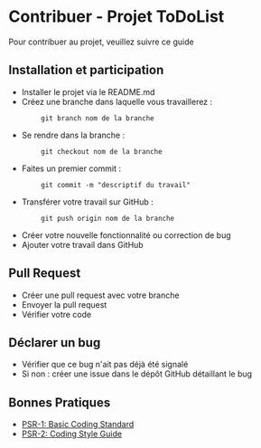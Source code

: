 # Contribuer - Projet ToDoList

Pour contribuer au projet, veuillez suivre ce guide

## Installation et participation

- Installer le projet via le README.md
- Créez une branche dans laquelle vous travaillerez :
```
        git branch nom de la branche
```
- Se rendre dans la branche :
```
        git checkout nom de la branche
```
- Faites un premier commit :
```
        git commit -m "descriptif du travail"
```
- Transférer votre travail sur GitHub :
```
        git push origin nom de la branche
```
- Créer votre nouvelle fonctionnalité ou correction de bug
- Ajouter votre travail dans GitHub
  
## Pull Request

- Créer une pull request avec votre branche
- Envoyer la pull request
- Vérifier votre code

## Déclarer un bug
 - Vérifier que ce bug n'ait pas déjà été signalé
 - Si non : créer une issue dans le dépôt GitHub détaillant le bug

## Bonnes Pratiques

- [PSR-1: Basic Coding Standard](https://www.php-fig.org/psr/psr-1/)
- [PSR-2: Coding Style Guide](https://www.php-fig.org/psr/psr-2/)


